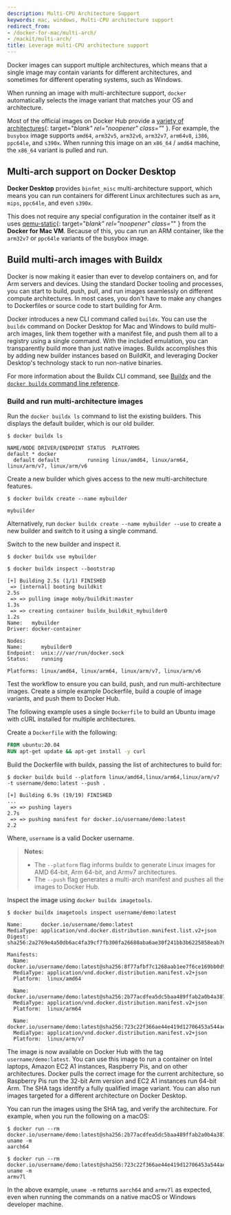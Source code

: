 ```yaml
---
description: Multi-CPU Architecture Support
keywords: mac, windows, Multi-CPU architecture support
redirect_from:
- /docker-for-mac/multi-arch/
- /mackit/multi-arch/
title: Leverage multi-CPU architecture support
---
```


Docker images can support multiple architectures, which means that a single
image may contain variants for different architectures, and sometimes for different
operating systems, such as Windows.

When running an image with multi-architecture support, `docker` automatically
selects the image variant that matches your OS and architecture.

Most of the official images on Docker Hub provide a [variety of architectures](https://github.com/docker-library/official-images#architectures-other-than-amd64){: target="_blank" rel="noopener" class="_" }.
For example, the `busybox` image supports `amd64`, `arm32v5`, `arm32v6`,
`arm32v7`, `arm64v8`, `i386`, `ppc64le`, and `s390x`. When running this image
on an `x86_64` / `amd64` machine, the `x86_64` variant is pulled and run.

## Multi-arch support on Docker Desktop

**Docker Desktop** provides `binfmt_misc` multi-architecture support,
which means you can run containers for different Linux architectures
such as `arm`, `mips`, `ppc64le`, and even `s390x`.

This does not require any special configuration in the container itself as it uses
[qemu-static](https://wiki.qemu.org/Main_Page){: target="_blank" rel="noopener" class="_" }
from the **Docker for Mac VM**. Because of this, you can run an ARM container,
like the `arm32v7` or `ppc64le` variants of the busybox image.

## Build multi-arch images with Buildx

Docker is now making it easier than ever to develop containers on, and for Arm
servers and devices. Using the standard Docker tooling and processes, you can
start to build, push, pull, and run images seamlessly on different compute
architectures. In most cases, you don't have to make any changes to Dockerfiles
or source code to start building for Arm.

Docker introduces a new CLI command called `buildx`. You can use the `buildx`
command on Docker Desktop for Mac and Windows to build multi-arch images, link
them together with a manifest file, and push them all to a registry using a
single command.  With the included emulation, you can transparently build more
than just native images.  Buildx accomplishes this by adding new builder
instances based on BuildKit, and leveraging Docker Desktop's technology stack
to run non-native binaries.

For more information about the Buildx CLI command, see [Buildx](../buildx/working-with-buildx.md)
and the [`docker buildx` command line reference](../engine/reference/commandline/buildx.md).

### Build and run multi-architecture images

Run the `docker buildx ls` command to list the existing builders. This displays
the default builder, which is our old builder.

```console
$ docker buildx ls

NAME/NODE DRIVER/ENDPOINT STATUS  PLATFORMS
default * docker
  default default         running linux/amd64, linux/arm64, linux/arm/v7, linux/arm/v6
```

Create a new builder which gives access to the new multi-architecture features.

```console
$ docker buildx create --name mybuilder

mybuilder
```

Alternatively, run `docker buildx create --name mybuilder --use` to create a new
builder and switch to it using a single command.

Switch to the new builder and inspect it.

```console
$ docker buildx use mybuilder

$ docker buildx inspect --bootstrap

[+] Building 2.5s (1/1) FINISHED
 => [internal] booting buildkit                                                   2.5s
 => => pulling image moby/buildkit:master                                         1.3s
 => => creating container buildx_buildkit_mybuilder0                              1.2s
Name:   mybuilder
Driver: docker-container

Nodes:
Name:      mybuilder0
Endpoint:  unix:///var/run/docker.sock
Status:    running

Platforms: linux/amd64, linux/arm64, linux/arm/v7, linux/arm/v6
```

Test the workflow to ensure you can build, push, and run multi-architecture
images. Create a simple example Dockerfile, build a couple of image variants,
and push them to Docker Hub.

The following example uses a single `Dockerfile` to build an Ubuntu image with cURL
installed for multiple architectures.

Create a `Dockerfile` with the following:

```dockerfile
FROM ubuntu:20.04
RUN apt-get update && apt-get install -y curl
```

Build the Dockerfile with buildx, passing the list of architectures to build for:

```console
$ docker buildx build --platform linux/amd64,linux/arm64,linux/arm/v7 -t username/demo:latest --push .

[+] Building 6.9s (19/19) FINISHED
...
 => => pushing layers                                                             2.7s
 => => pushing manifest for docker.io/username/demo:latest                       2.2
```

Where, `username` is a valid Docker username.

> **Notes:**
>
> - The `--platform` flag informs buildx to generate Linux images for AMD 64-bit,
>   Arm 64-bit, and Armv7 architectures.
> - The `--push` flag generates a multi-arch manifest and pushes all the images
>   to Docker Hub.

Inspect the image using `docker buildx imagetools`.

```console
$ docker buildx imagetools inspect username/demo:latest

Name:      docker.io/username/demo:latest
MediaType: application/vnd.docker.distribution.manifest.list.v2+json
Digest:    sha256:2a2769e4a50db6ac4fa39cf7fb300fa26680aba6ae30f241bb3b6225858eab76

Manifests:
  Name:      docker.io/username/demo:latest@sha256:8f77afbf7c1268aab1ee7f6ce169bb0d96b86f585587d259583a10d5cd56edca
  MediaType: application/vnd.docker.distribution.manifest.v2+json
  Platform:  linux/amd64

  Name:      docker.io/username/demo:latest@sha256:2b77acdfea5dc5baa489ffab2a0b4a387666d1d526490e31845eb64e3e73ed20
  MediaType: application/vnd.docker.distribution.manifest.v2+json
  Platform:  linux/arm64

  Name:      docker.io/username/demo:latest@sha256:723c22f366ae44e419d12706453a544ae92711ae52f510e226f6467d8228d191
  MediaType: application/vnd.docker.distribution.manifest.v2+json
  Platform:  linux/arm/v7
```

The image is now available on Docker Hub with the tag `username/demo:latest`. You
can use this image to run a container on Intel laptops, Amazon EC2 A1 instances,
Raspberry Pis, and on other architectures. Docker pulls the correct image for the
current architecture, so Raspberry Pis run the 32-bit Arm version and EC2 A1
instances run 64-bit Arm. The SHA tags identify a fully qualified image variant.
You can also run images targeted for a different architecture on Docker Desktop.

You can run the images using the SHA tag, and verify the architecture. For
example, when you run the following on a macOS:

 ```console
$ docker run --rm docker.io/username/demo:latest@sha256:2b77acdfea5dc5baa489ffab2a0b4a387666d1d526490e31845eb64e3e73ed20 uname -m
aarch64
```

```console
$ docker run --rm docker.io/username/demo:latest@sha256:723c22f366ae44e419d12706453a544ae92711ae52f510e226f6467d8228d191 uname -m
armv7l
```

In the above example, `uname -m` returns `aarch64` and `armv7l` as expected,
even when running the commands on a native macOS or Windows developer machine.
